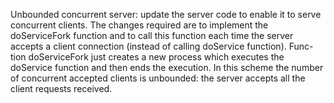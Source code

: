 Unbounded concurrent server: update the server code to enable it to serve concurrent clients.
The changes required are to implement the doServiceFork function and to call this function
each time the server accepts a client connection (instead of calling doService function). Func-
tion doServiceFork just creates a new process which executes the doService function and then
ends the execution. In this scheme the number of concurrent accepted clients is unbounded:
the server accepts all the client requests received.
